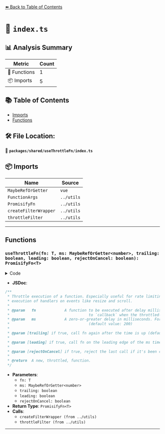 [⬅️ Back to Table of Contents](../../../index.md)

# 📄 `index.ts`

## 📊 Analysis Summary

| Metric | Count |
|--------|-------|
| 🔧 Functions | 1 |
| 📦 Imports | 5 |

## 📚 Table of Contents

- [Imports](#imports)
- [Functions](#functions)

## 🛠️ File Location:
📂 **`packages/shared/useThrottleFn/index.ts`**

## 📦 Imports

| Name | Source |
|------|--------|
| `MaybeRefOrGetter` | `vue` |
| `FunctionArgs` | `../utils` |
| `PromisifyFn` | `../utils` |
| `createFilterWrapper` | `../utils` |
| `throttleFilter` | `../utils` |


---

## Functions

### `useThrottleFn(fn: T, ms: MaybeRefOrGetter<number>, trailing: boolean, leading: boolean, rejectOnCancel: boolean): PromisifyFn<T>`

<details><summary>Code</summary>

```ts
export function useThrottleFn<T extends FunctionArgs>(
  fn: T,
  ms: MaybeRefOrGetter<number> = 200,
  trailing = false,
  leading = true,
  rejectOnCancel = false,
): PromisifyFn<T> {
  return createFilterWrapper(
    throttleFilter(ms, trailing, leading, rejectOnCancel),
    fn,
  )
}
```
</details>

- **JSDoc**:
```ts
/**
 * Throttle execution of a function. Especially useful for rate limiting
 * execution of handlers on events like resize and scroll.
 *
 * @param   fn             A function to be executed after delay milliseconds. The `this` context and all arguments are passed through, as-is,
 *                                    to `callback` when the throttled-function is executed.
 * @param   ms             A zero-or-greater delay in milliseconds. For event callbacks, values around 100 or 250 (or even higher) are most useful.
 *                                    (default value: 200)
 *
 * @param [trailing] if true, call fn again after the time is up (default value: false)
 *
 * @param [leading] if true, call fn on the leading edge of the ms timeout (default value: true)
 *
 * @param [rejectOnCancel] if true, reject the last call if it's been cancel (default value: false)
 *
 * @return  A new, throttled, function.
 */
```

- **Parameters**:
  - `fn: T`
  - `ms: MaybeRefOrGetter<number>`
  - `trailing: boolean`
  - `leading: boolean`
  - `rejectOnCancel: boolean`
- **Return Type**: `PromisifyFn<T>`
- **Calls**:
  - `createFilterWrapper (from ../utils)`
  - `throttleFilter (from ../utils)`

---